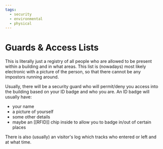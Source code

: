 ```yaml
---
tags:
  - security
  - environmental
  - physical
---
```

# Guards & Access Lists

This is literally just a registry of all people who are allowed to be present within a building and in what areas. This list is (nowadays) most likely electronic with a picture of the person, so that there cannot be any impostors running around.

Usually, there will be a security guard who will permit/deny you access into the building based on your ID badge and who you are. An ID badge will usually have:

- your name
- a picture of yourself
- some other details
- maybe an [[RFID]] chip inside to allow you to badge in/out of certain places

There is also (usually) an visitor's log which tracks who entered or left and at what time.
